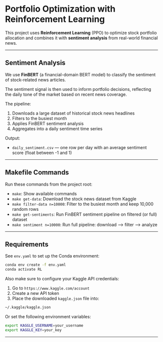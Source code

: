 # Portfolio Optimization with Reinforcement Learning

This project uses **Reinforcement Learning** (PPO) to optimize stock portfolio allocation and combines it with **sentiment analysis** from real-world financial news.

---

## Sentiment Analysis

We use **FinBERT** (a financial-domain BERT model) to classify the sentiment of stock-related news articles.

The sentiment signal is then used to inform portfolio decisions, reflecting the daily tone of the market based on recent news coverage.

The pipeline:

1. Downloads a large dataset of historical stock news headlines
2. Filters to the busiest month
3. Applies FinBERT sentiment analysis
4. Aggregates into a daily sentiment time series

Output:

- `daily_sentiment.csv` — one row per day with an average sentiment score (float between -1 and 1)

---

## Makefile Commands

Run these commands from the project root:

- `make`: Show available commands
- `make get-data`: Download the stock news dataset from Kaggle
- `make filter-data n=10000`: Filter to the busiest month and keep 10,000 random rows
- `make get-sentiments`: Run FinBERT sentiment pipeline on filtered (or full) dataset
- `make sentiment n=10000`: Run full pipeline: download --> filter --> analyze

---

## Requirements

See `env.yaml` to set up the Conda environment:

```bash
conda env create -f env.yaml
conda activate RL
```

Also make sure to configure your Kaggle API credentials:

1. Go to `https://www.kaggle.com/account`
2. Create a new API token
3. Place the downloaded `kaggle.json` file into:

```bash
~/.kaggle/kaggle.json
```

Or set the following environment variables:

```bash
export KAGGLE_USERNAME=your_username
export KAGGLE_KEY=your_key
```

---
